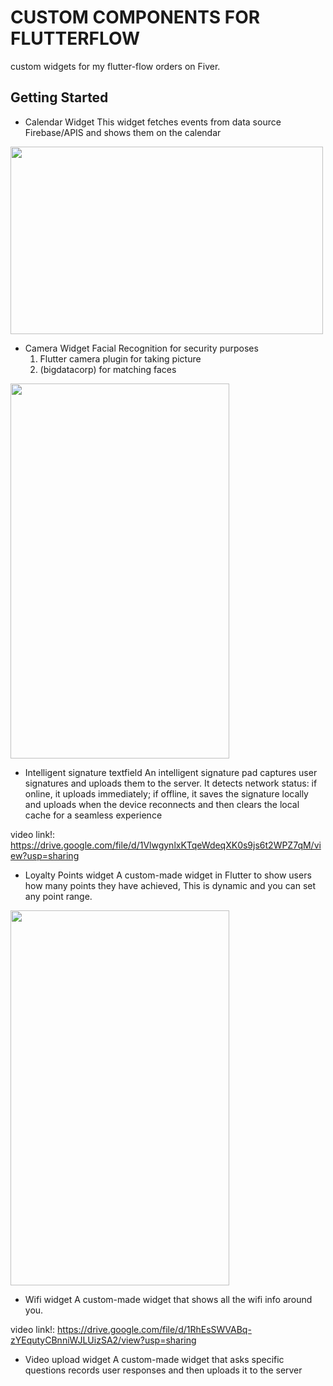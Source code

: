 # CUSTOM COMPONENTS FOR FLUTTERFLOW

custom widgets for my flutter-flow orders on Fiver.

## Getting Started

- Calendar Widget
This widget fetches events from data source Firebase/APIS and shows them on the calendar
<img src="https://github.com/tanzeelRehman/small_widgets_project/blob/main/calender.jpg" width="500" height="300">

- Camera Widget
  Facial Recognition for security purposes
  1. Flutter camera plugin for taking picture
  2. (bigdatacorp) for matching faces
<img src="https://github.com/tanzeelRehman/small_widgets_project/blob/main/face_match.gif" width="350" height="600">
     
- Intelligent signature textfield
  An intelligent signature pad captures user signatures and uploads them to the server. It detects network status: if online, it uploads immediately; if offline, it saves the signature locally and uploads when 
  the device reconnects and then clears the local cache for a seamless experience
  
video link!: https://drive.google.com/file/d/1VlwgynlxKTqeWdeqXK0s9js6t2WPZ7qM/view?usp=sharing

- Loyalty Points widget
  A custom-made widget in Flutter to show users how many points they have achieved, This is dynamic and you can set any point range.
<img src="https://github.com/tanzeelRehman/small_widgets_project/blob/main/loyality_points.png" width="350" height="600">

- Wifi widget
  A custom-made widget that shows all the wifi info around you.

video link!: https://drive.google.com/file/d/1RhEsSWVABq-zYEqutyCBnniWJLUizSA2/view?usp=sharing

- Video upload widget
  A custom-made widget that asks specific questions records user responses and then uploads it to the server

